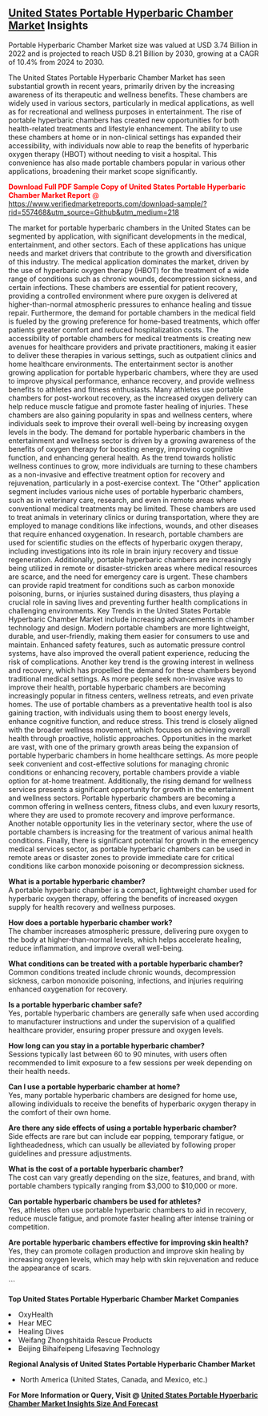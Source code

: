 <h2><a href="https://www.verifiedmarketreports.com/download-sample/?rid=557468&amp;utm_source=Github&amp;utm_medium=218" target="_blank">United States Portable Hyperbaric Chamber Market</a> Insights</h2><p>Portable Hyperbaric Chamber Market size was valued at USD 3.74 Billion in 2022 and is projected to reach USD 8.21 Billion by 2030, growing at a CAGR of 10.4% from 2024 to 2030.</p><p> <p>The United States Portable Hyperbaric Chamber Market has seen substantial growth in recent years, primarily driven by the increasing awareness of its therapeutic and wellness benefits. These chambers are widely used in various sectors, particularly in medical applications, as well as for recreational and wellness purposes in entertainment. The rise of portable hyperbaric chambers has created new opportunities for both health-related treatments and lifestyle enhancement. The ability to use these chambers at home or in non-clinical settings has expanded their accessibility, with individuals now able to reap the benefits of hyperbaric oxygen therapy (HBOT) without needing to visit a hospital. This convenience has also made portable chambers popular in various other applications, broadening their market scope significantly. <p><span class=""><span style="color: #ff0000;"><strong>Download Full PDF Sample Copy of United States Portable Hyperbaric Chamber Market Report</strong> @ </span><a href="https://www.verifiedmarketreports.com/download-sample/?rid=557468&amp;utm_source=Github&amp;utm_medium=218" target="_blank">https://www.verifiedmarketreports.com/download-sample/?rid=557468&amp;utm_source=Github&amp;utm_medium=218</a></span></p> The market for portable hyperbaric chambers in the United States can be segmented by application, with significant developments in the medical, entertainment, and other sectors. Each of these applications has unique needs and market drivers that contribute to the growth and diversification of this industry. The medical application dominates the market, driven by the use of hyperbaric oxygen therapy (HBOT) for the treatment of a wide range of conditions such as chronic wounds, decompression sickness, and certain infections. These chambers are essential for patient recovery, providing a controlled environment where pure oxygen is delivered at higher-than-normal atmospheric pressures to enhance healing and tissue repair. Furthermore, the demand for portable chambers in the medical field is fueled by the growing preference for home-based treatments, which offer patients greater comfort and reduced hospitalization costs. The accessibility of portable chambers for medical treatments is creating new avenues for healthcare providers and private practitioners, making it easier to deliver these therapies in various settings, such as outpatient clinics and home healthcare environments. The entertainment sector is another growing application for portable hyperbaric chambers, where they are used to improve physical performance, enhance recovery, and provide wellness benefits to athletes and fitness enthusiasts. Many athletes use portable chambers for post-workout recovery, as the increased oxygen delivery can help reduce muscle fatigue and promote faster healing of injuries. These chambers are also gaining popularity in spas and wellness centers, where individuals seek to improve their overall well-being by increasing oxygen levels in the body. The demand for portable hyperbaric chambers in the entertainment and wellness sector is driven by a growing awareness of the benefits of oxygen therapy for boosting energy, improving cognitive function, and enhancing general health. As the trend towards holistic wellness continues to grow, more individuals are turning to these chambers as a non-invasive and effective treatment option for recovery and rejuvenation, particularly in a post-exercise context. The "Other" application segment includes various niche uses of portable hyperbaric chambers, such as in veterinary care, research, and even in remote areas where conventional medical treatments may be limited. These chambers are used to treat animals in veterinary clinics or during transportation, where they are employed to manage conditions like infections, wounds, and other diseases that require enhanced oxygenation. In research, portable chambers are used for scientific studies on the effects of hyperbaric oxygen therapy, including investigations into its role in brain injury recovery and tissue regeneration. Additionally, portable hyperbaric chambers are increasingly being utilized in remote or disaster-stricken areas where medical resources are scarce, and the need for emergency care is urgent. These chambers can provide rapid treatment for conditions such as carbon monoxide poisoning, burns, or injuries sustained during disasters, thus playing a crucial role in saving lives and preventing further health complications in challenging environments. Key Trends in the United States Portable Hyperbaric Chamber Market include increasing advancements in chamber technology and design. Modern portable chambers are more lightweight, durable, and user-friendly, making them easier for consumers to use and maintain. Enhanced safety features, such as automatic pressure control systems, have also improved the overall patient experience, reducing the risk of complications. Another key trend is the growing interest in wellness and recovery, which has propelled the demand for these chambers beyond traditional medical settings. As more people seek non-invasive ways to improve their health, portable hyperbaric chambers are becoming increasingly popular in fitness centers, wellness retreats, and even private homes. The use of portable chambers as a preventative health tool is also gaining traction, with individuals using them to boost energy levels, enhance cognitive function, and reduce stress. This trend is closely aligned with the broader wellness movement, which focuses on achieving overall health through proactive, holistic approaches. Opportunities in the market are vast, with one of the primary growth areas being the expansion of portable hyperbaric chambers in home healthcare settings. As more people seek convenient and cost-effective solutions for managing chronic conditions or enhancing recovery, portable chambers provide a viable option for at-home treatment. Additionally, the rising demand for wellness services presents a significant opportunity for growth in the entertainment and wellness sectors. Portable hyperbaric chambers are becoming a common offering in wellness centers, fitness clubs, and even luxury resorts, where they are used to promote recovery and improve performance. Another notable opportunity lies in the veterinary sector, where the use of portable chambers is increasing for the treatment of various animal health conditions. Finally, there is significant potential for growth in the emergency medical services sector, as portable hyperbaric chambers can be used in remote areas or disaster zones to provide immediate care for critical conditions like carbon monoxide poisoning or decompression sickness. <p><strong>What is a portable hyperbaric chamber?</strong><br> A portable hyperbaric chamber is a compact, lightweight chamber used for hyperbaric oxygen therapy, offering the benefits of increased oxygen supply for health recovery and wellness purposes.</p> <p><strong>How does a portable hyperbaric chamber work?</strong><br> The chamber increases atmospheric pressure, delivering pure oxygen to the body at higher-than-normal levels, which helps accelerate healing, reduce inflammation, and improve overall well-being.</p> <p><strong>What conditions can be treated with a portable hyperbaric chamber?</strong><br> Common conditions treated include chronic wounds, decompression sickness, carbon monoxide poisoning, infections, and injuries requiring enhanced oxygenation for recovery.</p> <p><strong>Is a portable hyperbaric chamber safe?</strong><br> Yes, portable hyperbaric chambers are generally safe when used according to manufacturer instructions and under the supervision of a qualified healthcare provider, ensuring proper pressure and oxygen levels.</p> <p><strong>How long can you stay in a portable hyperbaric chamber?</strong><br> Sessions typically last between 60 to 90 minutes, with users often recommended to limit exposure to a few sessions per week depending on their health needs.</p> <p><strong>Can I use a portable hyperbaric chamber at home?</strong><br> Yes, many portable hyperbaric chambers are designed for home use, allowing individuals to receive the benefits of hyperbaric oxygen therapy in the comfort of their own home.</p> <p><strong>Are there any side effects of using a portable hyperbaric chamber?</strong><br> Side effects are rare but can include ear popping, temporary fatigue, or lightheadedness, which can usually be alleviated by following proper guidelines and pressure adjustments.</p> <p><strong>What is the cost of a portable hyperbaric chamber?</strong><br> The cost can vary greatly depending on the size, features, and brand, with portable chambers typically ranging from $3,000 to $10,000 or more.</p> <p><strong>Can portable hyperbaric chambers be used for athletes?</strong><br> Yes, athletes often use portable hyperbaric chambers to aid in recovery, reduce muscle fatigue, and promote faster healing after intense training or competition.</p> <p><strong>Are portable hyperbaric chambers effective for improving skin health?</strong><br> Yes, they can promote collagen production and improve skin healing by increasing oxygen levels, which may help with skin rejuvenation and reduce the appearance of scars.</p> ```</p><p><strong>Top United States Portable Hyperbaric Chamber Market Companies</strong></p><div data-test-id=""><p><li>OxyHealth</li><li> Hear MEC</li><li> Healing Dives</li><li> Weifang Zhongshitaida Rescue Products</li><li> Beijing Bihaifeipeng Lifesaving Technology</li></p><div><strong>Regional Analysis of&nbsp;United States Portable Hyperbaric Chamber Market</strong></div><ul><li dir="ltr"><p dir="ltr">North America&nbsp;(United States, Canada, and Mexico, etc.)</p></li></ul><p><strong>For More Information or Query, Visit @&nbsp;</strong><strong><a href="https://www.verifiedmarketreports.com/product/portable-hyperbaric-chamber-market-size-and-forecast/?utm_source=Github&amp;utm_medium=218" target="_blank">United States Portable Hyperbaric Chamber Market Insights Size And Forecast</a></strong></p></div>
